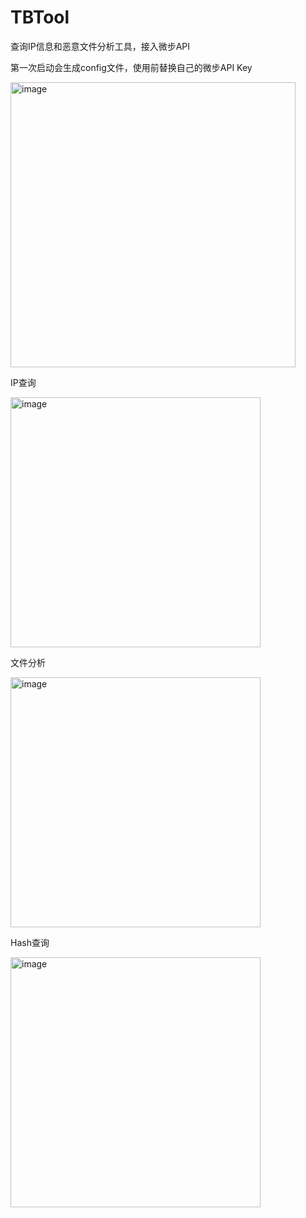 # TBTool
查询IP信息和恶意文件分析工具，接入微步API

第一次启动会生成config文件，使用前替换自己的微步API Key  

<img width="456" alt="image" src="https://github.com/dddinmx/TBTool/assets/19663680/c4bd8ff2-c41a-4fef-a202-140a2ff964df">  
  
IP查询
  
<img width="400" alt="image" src="https://github.com/dddinmx/TBTool/assets/19663680/bff72d2f-d044-4dcb-b97c-f9c0c5edf791">  
  
文件分析
  
<img width="400" alt="image" src="https://github.com/dddinmx/TBTool/assets/19663680/8f7f0274-dde8-4e49-bc3d-9a729e274aea">  
  
Hash查询
  
<img width="400" alt="image" src="https://github.com/dddinmx/TBTool/assets/19663680/1d788f1a-b759-4823-8c1f-acb938560964">  




